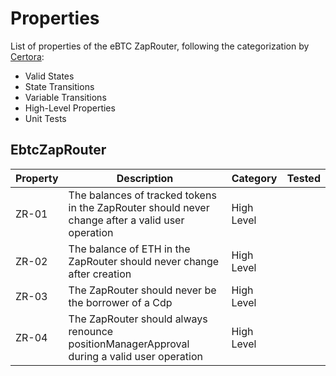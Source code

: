 # Properties

List of properties of the eBTC ZapRouter, following the categorization by [Certora](https://github.com/Certora/Tutorials/blob/master/06.Lesson_ThinkingProperties/Categorizing_Properties.pdf):

- Valid States
- State Transitions
- Variable Transitions
- High-Level Properties
- Unit Tests

## EbtcZapRouter

| Property | Description | Category | Tested |
| --- | --- | --- | --- |
| ZR-01 | The balances of tracked tokens in the ZapRouter should never change after a valid user operation | High Level | |
| ZR-02 | The balance of ETH in the ZapRouter should never change after creation | High Level | |
| ZR-03 | The ZapRouter should never be the borrower of a Cdp | High Level | |
| ZR-04 | The ZapRouter should always renounce positionManagerApproval during a valid user operation | High Level | |
